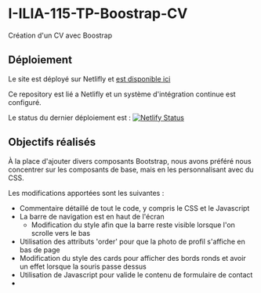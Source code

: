 # I-ILIA-115-TP-Boostrap-CV
Création d'un CV avec Boostrap

## Déploiement
Le site est déployé sur Netlifly et [est disponible ici](https://rococo-gecko-ce9483.netlify.app/)

Ce repository est lié a Netlifly et un système d'intégration continue est configuré.

Le status du dernier déploiement est : [![Netlify Status](https://api.netlify.com/api/v1/badges/55b2eb74-0bc0-4b36-aa3a-f0656f996ef3/deploy-status)](https://app.netlify.com/sites/rococo-gecko-ce9483/deploys)


## Objectifs réalisés
À la place d'ajouter divers composants Bootstrap, nous avons préféré nous concentrer sur les composants de base, mais en les personnalisant avec du CSS.

Les modifications apportées sont les suivantes :
- Commentaire détaillé de tout le code, y compris le CSS et le Javascript
- La barre de navigation est en haut de l'écran
  - Modification du style afin que la barre reste visible lorsque l'on scrolle vers le bas
- Utilisation des attributs 'order' pour que la photo de profil s'affiche en bas de page 
- Modification du style des cards pour afficher des bords ronds et avoir un effet lorsque la souris passe dessus
- Utilisation de Javascript pour valide le contenu de formulaire de contact
- 
